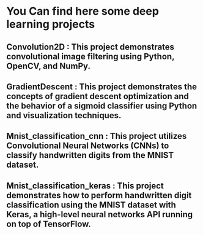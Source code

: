 # You Can find here some deep learning projects
## Convolution2D :  This project demonstrates convolutional image filtering using Python, OpenCV, and NumPy. 
## GradientDescent : This project demonstrates the concepts of gradient descent optimization and the behavior of a sigmoid classifier using Python and visualization techniques. 
## Mnist_classification_cnn : This project utilizes Convolutional Neural Networks (CNNs) to classify handwritten digits from the MNIST dataset. 
## Mnist_classification_keras : This project demonstrates how to perform handwritten digit classification using the MNIST dataset with Keras, a high-level neural networks API running on top of TensorFlow.
